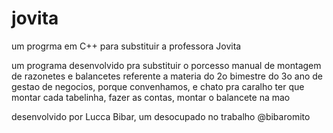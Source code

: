# jovita
um progrma em C++ para substituir a professora Jovita

um programa desenvolvido pra substituir o porcesso
manual de montagem de razonetes e balancetes referente
a materia do 2o bimestre do 3o ano de gestao de negocios,
porque convenhamos, e chato pra caralho ter que montar
cada tabelinha, fazer as contas, montar o balancete na mao

desenvolvido por Lucca Bibar, um desocupado no trabalho
@bibaromito
